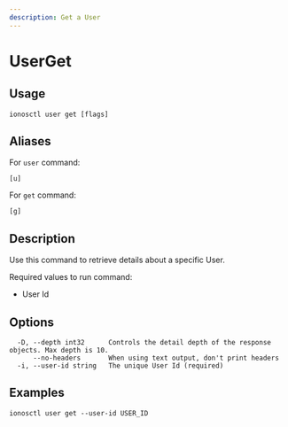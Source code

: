 ```yaml
---
description: Get a User
---
```


# UserGet

## Usage

```text
ionosctl user get [flags]
```

## Aliases

For `user` command:

```text
[u]
```

For `get` command:

```text
[g]
```

## Description

Use this command to retrieve details about a specific User.

Required values to run command:

* User Id

## Options

```text
  -D, --depth int32      Controls the detail depth of the response objects. Max depth is 10.
      --no-headers       When using text output, don't print headers
  -i, --user-id string   The unique User Id (required)
```

## Examples

```text
ionosctl user get --user-id USER_ID
```

